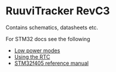 # RuuviTracker RevC3

Contains schematics, datasheets etc.

For STM32 docs see the following

  - [Low power modes][AN2629]
  - [Using the RTC][AN3371]
  - [STM32f405 reference manual][RM0090]

[AN2629]:  http://www.st.com/st-web-ui/static/active/jp/resource/technical/document/application_note/CD00171691.pdf
[AN3371]: http://www.st.com/web/en/resource/technical/document/application_note/DM00025071.pdf
[RM0090]: http://www.st.com/web/en/resource/technical/document/reference_manual/DM00031020.pdf

